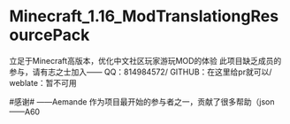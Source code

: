# Minecraft_1.16_ModTranslationgResourcePack
立足于Minecraft高版本，优化中文社区玩家游玩MOD的体验
此项目缺乏成员的参与，请有志之士加入——
QQ：814984572/
GITHUB：在这里给pr就可以/
weblate：暂不可用

#感谢#
——Aemande 作为项目最开始的参与者之一，贡献了很多帮助（json
——A60     


